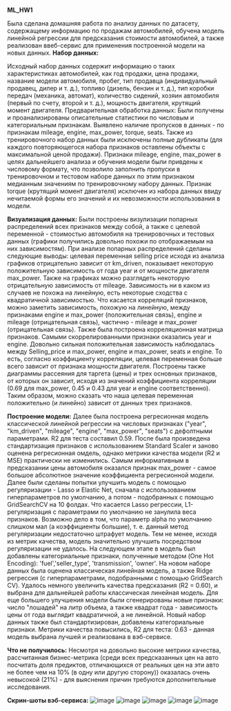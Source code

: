 **ML_HW1**

Была сделана домашняя работа по анализу данных по датасету, содержащему информацию по продажам автомобилей, обучена модель линейной регрессии для предсказания стоимости автомобилей, а также реализован ввеб-сервис для применения построенной модели на новых данных. 
**Набор данных:**

Исходный набор данных содержит информацию о таких характеристиках автомобилей, как год продажи, цена продажи, название модели автомобиля, пробег, тип продавца (индивидуальный продавец, дилер и т. д.), топливо (дизель, бензин и т. д.), тип коробки передач (механика, автомат), количество сидений, хозяин автомобиля (первый по счету, второй и т. д.), мощность двигателя, крутящий момент двигателя. 
Предварительная обработка данных: 
Были получены и проанализированы описательные статистики по числовым и категориальным признакам. Выявлено наличие пропусков в данных - по признакам mileage, engine, max_power, torque, seats. Также из тренировочного набор данных были исключены полные дубликаты (для каждого повторяющегося набора признаков оставлены объекты с максимальной ценой продажи). Признаки mileage, engine, max_power в целях дальнейшего анализа и обучения модели были привдены к числовому формату, что позволило заполнить пропуски в тренировочном и тестовом наборе данных по этим признаком медианным значениям по тренировочному набору данных. Признак torque (крутящий момент двигателя) исключен из набора данных ввиду нечитаемой формы его значений и их невозможности использования в модели.  

**Визуализация данных:**
Были построены визулизации попарных распределений всех признаков между собой, а также с целевой переменной - стоимостью автомобиля на тренировочных и тестовых данных (графики получились довольно похожи по отображаемым на них зависимостям). При анализе попарных распределений сделаны следующие выводы: целевая переменная selling price исходя из анализа графиков отрицательно зависит от km_driven, показывает некоторую положительную зависимость от года year и от мощности двигателя max_power. Также на графиках можно разглядеть некоторую отрицательную зависимость от mileage. Зависимость ни в каком из случаев не похожа на линейную, есть некоторые сходства с квадратичной зависимостью. Что касается корреляций признаков, можно заметить зависимость, похожую на линейную, между признаками engine и max_power (положительная связь), engine и mileage (отрицательная связь), частично - mileage и max_power (отрицательная связь). 
Также была построена корреляционная матрица признаков. Самыми скоррелированными признаки оказались year и engine. Довольно сильная положительная зависимость наблюдалась между Selling_price и max_power, engine и max_power, seats и engine. То есть, согласно коэффициенту корреляции, целевая переменная больше всего зависит от признака мощности двигателя. 
Построены также диаграммы рассеяния для таргета (цены) и трех основных признаков, от которых он зависит, исходя из значений коэффициента корреляции (0.69 для max_power, 0.45 и 0.43 для year и engine соответственно). Таким образом, можно сказать что наша целевая переменная положительно (и линейно) зависит от данных трех признаков.

**Построение модели:**
Далее была построена регресионная модель классической линейной регрессии на числовых признаках ("year", "km_driven", "mileage", "engine", "max_power", "seats") с дефолтными параметрами. R2 для теста составил 0.59. После была произведена стандартизация признаков с использованием Standard Scaler и заново оценена регресионная омдель, однако метрики качества модели (R2 и MSE) практически не изменились. Самым информативным в предсказании цены автомобиля оказался признак max_power - самое большое абсолютное значение коэффициента регресионной модели.
Далее были сделаны попытки улучшить модель с помощью регуляризации - Lasso и Elastic Net, сначала с использованием гиперпараметров по умолчанию, а потом - подобранных с помощью GridSearchCV на 10 фолдах. Что касается Lasso регрессии, L1-регуляризация с параметрами по умолчанию не занулила веса признаков. Возможно дело в том, что параметр alpha по умолчанию слишком мал (а коэффициенты большие), т. е. данный метод регуляризации недостаточно штрафует модель. Тем не менее, исходя из метрик качества, модель значительно улучшить посредством регуляризации не удалось. 
На следующем этапе в модель был добавлены категориальные признаки, полученные методом (One Hot Encoding): 'fuel','seller_type', 'transmission', 'owner'. На новом наборе данных была оценена классическая линейная модель, а также Ridge регрессия (с гиперпараметрами, подобранными с помощью GridSearch CV). Удалось немного увеличить качества предсказания (R2 = 0.60), и выбрана для дальнейшей работы классическая линейная модель.
Для еще большего улучшения модели были сгенерированы новые признаки:  число "лошадей" на литр объема, а также квадрат года - зависимость цены от года выглядит квадратичной, а не линейной. Новый набор данных также был стандартизирован, добавлены категориальные признаки. Метрики качества повысились, R2 для теста: 0.63 - данная модель выбрана лучшей и реализована в вэб-сервисе. 

**Что не получилось:**
Несмотря на довольно высокие метрики качества, рассчитанная бизнес-метрика (среди всех предсказанных цен на авто посчитать доля предиктов, отличающихся от реальных цен на эти авто не более чем на 10% (в одну или другую сторону)) оказалась очень невысокой (21%) - для выяснения причин требуются дополнительные исследования. 


**Скрин-шоты вэб-сервиса:**
![image](https://github.com/LyubovGuzhvina/ML_HW1/assets/147088872/907e2cd1-46a7-4207-b5c2-41e169dd0c4c)
![image](https://github.com/LyubovGuzhvina/ML_HW1/assets/147088872/9804bb3e-eb28-42f2-813e-4f4c86692a23)
![image](https://github.com/LyubovGuzhvina/ML_HW1/assets/147088872/1fa61305-cf28-420b-9947-b320e0b39da2)
![image](https://github.com/LyubovGuzhvina/ML_HW1/assets/147088872/24a1ba02-40c4-4161-82d0-f9608291e9b0)
![image](https://github.com/LyubovGuzhvina/ML_HW1/assets/147088872/aeb3c3d6-b330-4d48-8a02-6a9e5cb13462)


